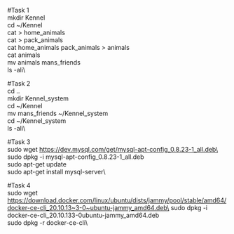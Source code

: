 #Task 1\
mkdir Kennel\
cd ~/Kennel\
cat > home_animals\
cat > pack_animals\
cat home_animals pack_animals > animals\
cat animals\
mv animals mans_friends\
ls -ali\

#Task 2\
cd ..\
mkdir Kennel_system\
cd ~/Kennel\
mv mans_friends ~/Kennel_system\
cd ~/Kennel_system\
ls -ali\

#Task 3\
sudo wget https://dev.mysql.com/get/mysql-apt-config_0.8.23-1_all.deb\
sudo dpkg -i mysql-apt-config_0.8.23-1_all.deb\
sudo apt-get update\
sudo apt-get install mysql-server\

#Task 4\
sudo wget https://download.docker.com/linux/ubuntu/dists/jammy/pool/stable/amd64/docker-ce-cli_20.10.13~3-0~ubuntu-jammy_amd64.deb\
sudo dpkg -i docker-ce-cli_20.10.133-0ubuntu-jammy_amd64.deb\
sudo dpkg -r docker-ce-cli\